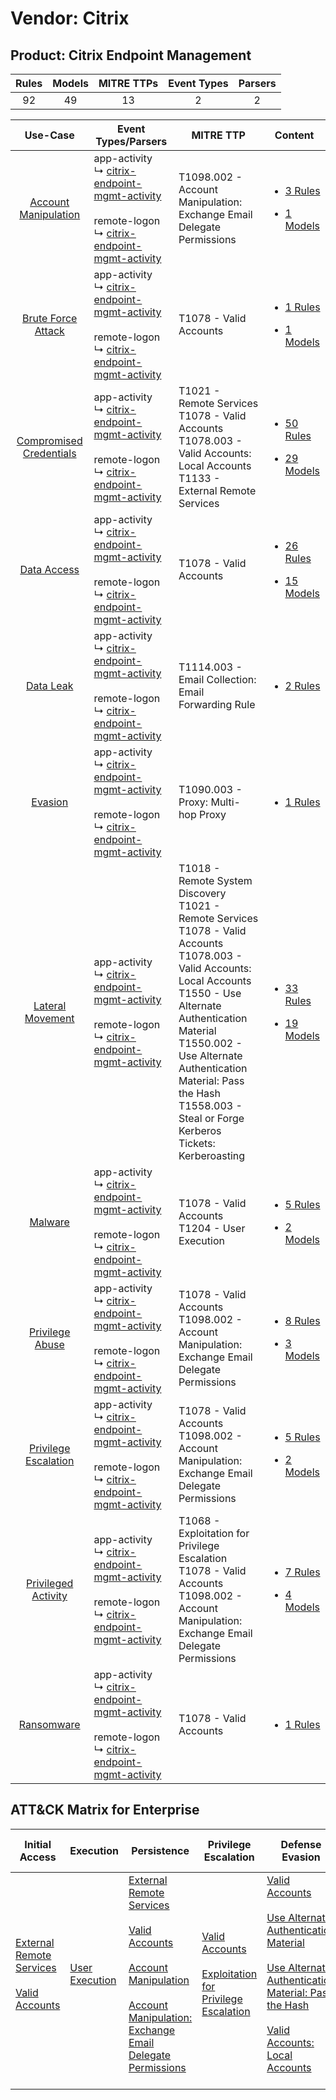 Vendor: Citrix
==============
Product: Citrix Endpoint Management
-----------------------------------
| Rules | Models | MITRE TTPs | Event Types | Parsers |
|:-----:|:------:|:----------:|:-----------:|:-------:|
|  92   |   49   |     13     |      2      |    2    |

|                                  Use-Case                                  | Event Types/Parsers                                                                                                                                                                                                                | MITRE TTP                                                                                                                                                                                                                                                                                                                 | Content                                                                                                                                |
|:--------------------------------------------------------------------------:| ---------------------------------------------------------------------------------------------------------------------------------------------------------------------------------------------------------------------------------- | ------------------------------------------------------------------------------------------------------------------------------------------------------------------------------------------------------------------------------------------------------------------------------------------------------------------------- | -------------------------------------------------------------------------------------------------------------------------------------- |
|    [Account Manipulation](../../../UseCases/uc_account_manipulation.md)    |  app-activity<br> ↳ [citrix-endpoint-mgmt-activity](Parsers/parserContent_citrix-endpoint-mgmt-activity.md)<br><br> remote-logon<br> ↳ [citrix-endpoint-mgmt-activity](Parsers/parserContent_citrix-endpoint-mgmt-activity.md)<br> | T1098.002 - Account Manipulation: Exchange Email Delegate Permissions<br>                                                                                                                                                                                                                                                 | [<ul><li>3 Rules</li></ul><ul><li>1 Models</li></ul>](Rules_Models/r_m_citrix_citrix_endpoint_management_Account_Manipulation.md)      |
|      [Brute Force Attack](../../../UseCases/uc_brute_force_attack.md)      |  app-activity<br> ↳ [citrix-endpoint-mgmt-activity](Parsers/parserContent_citrix-endpoint-mgmt-activity.md)<br><br> remote-logon<br> ↳ [citrix-endpoint-mgmt-activity](Parsers/parserContent_citrix-endpoint-mgmt-activity.md)<br> | T1078 - Valid Accounts<br>                                                                                                                                                                                                                                                                                                | [<ul><li>1 Rules</li></ul><ul><li>1 Models</li></ul>](Rules_Models/r_m_citrix_citrix_endpoint_management_Brute_Force_Attack.md)        |
| [Compromised Credentials](../../../UseCases/uc_compromised_credentials.md) |  app-activity<br> ↳ [citrix-endpoint-mgmt-activity](Parsers/parserContent_citrix-endpoint-mgmt-activity.md)<br><br> remote-logon<br> ↳ [citrix-endpoint-mgmt-activity](Parsers/parserContent_citrix-endpoint-mgmt-activity.md)<br> | T1021 - Remote Services<br>T1078 - Valid Accounts<br>T1078.003 - Valid Accounts: Local Accounts<br>T1133 - External Remote Services<br>                                                                                                                                                                                   | [<ul><li>50 Rules</li></ul><ul><li>29 Models</li></ul>](Rules_Models/r_m_citrix_citrix_endpoint_management_Compromised_Credentials.md) |
|             [Data Access](../../../UseCases/uc_data_access.md)             |  app-activity<br> ↳ [citrix-endpoint-mgmt-activity](Parsers/parserContent_citrix-endpoint-mgmt-activity.md)<br><br> remote-logon<br> ↳ [citrix-endpoint-mgmt-activity](Parsers/parserContent_citrix-endpoint-mgmt-activity.md)<br> | T1078 - Valid Accounts<br>                                                                                                                                                                                                                                                                                                | [<ul><li>26 Rules</li></ul><ul><li>15 Models</li></ul>](Rules_Models/r_m_citrix_citrix_endpoint_management_Data_Access.md)             |
|               [Data Leak](../../../UseCases/uc_data_leak.md)               |  app-activity<br> ↳ [citrix-endpoint-mgmt-activity](Parsers/parserContent_citrix-endpoint-mgmt-activity.md)<br><br> remote-logon<br> ↳ [citrix-endpoint-mgmt-activity](Parsers/parserContent_citrix-endpoint-mgmt-activity.md)<br> | T1114.003 - Email Collection: Email Forwarding Rule<br>                                                                                                                                                                                                                                                                   | [<ul><li>2 Rules</li></ul>](Rules_Models/r_m_citrix_citrix_endpoint_management_Data_Leak.md)                                           |
|                 [Evasion](../../../UseCases/uc_evasion.md)                 |  app-activity<br> ↳ [citrix-endpoint-mgmt-activity](Parsers/parserContent_citrix-endpoint-mgmt-activity.md)<br><br> remote-logon<br> ↳ [citrix-endpoint-mgmt-activity](Parsers/parserContent_citrix-endpoint-mgmt-activity.md)<br> | T1090.003 - Proxy: Multi-hop Proxy<br>                                                                                                                                                                                                                                                                                    | [<ul><li>1 Rules</li></ul>](Rules_Models/r_m_citrix_citrix_endpoint_management_Evasion.md)                                             |
|        [Lateral Movement](../../../UseCases/uc_lateral_movement.md)        |  app-activity<br> ↳ [citrix-endpoint-mgmt-activity](Parsers/parserContent_citrix-endpoint-mgmt-activity.md)<br><br> remote-logon<br> ↳ [citrix-endpoint-mgmt-activity](Parsers/parserContent_citrix-endpoint-mgmt-activity.md)<br> | T1018 - Remote System Discovery<br>T1021 - Remote Services<br>T1078 - Valid Accounts<br>T1078.003 - Valid Accounts: Local Accounts<br>T1550 - Use Alternate Authentication Material<br>T1550.002 - Use Alternate Authentication Material: Pass the Hash<br>T1558.003 - Steal or Forge Kerberos Tickets: Kerberoasting<br> | [<ul><li>33 Rules</li></ul><ul><li>19 Models</li></ul>](Rules_Models/r_m_citrix_citrix_endpoint_management_Lateral_Movement.md)        |
|                 [Malware](../../../UseCases/uc_malware.md)                 |  app-activity<br> ↳ [citrix-endpoint-mgmt-activity](Parsers/parserContent_citrix-endpoint-mgmt-activity.md)<br><br> remote-logon<br> ↳ [citrix-endpoint-mgmt-activity](Parsers/parserContent_citrix-endpoint-mgmt-activity.md)<br> | T1078 - Valid Accounts<br>T1204 - User Execution<br>                                                                                                                                                                                                                                                                      | [<ul><li>5 Rules</li></ul><ul><li>2 Models</li></ul>](Rules_Models/r_m_citrix_citrix_endpoint_management_Malware.md)                   |
|         [Privilege Abuse](../../../UseCases/uc_privilege_abuse.md)         |  app-activity<br> ↳ [citrix-endpoint-mgmt-activity](Parsers/parserContent_citrix-endpoint-mgmt-activity.md)<br><br> remote-logon<br> ↳ [citrix-endpoint-mgmt-activity](Parsers/parserContent_citrix-endpoint-mgmt-activity.md)<br> | T1078 - Valid Accounts<br>T1098.002 - Account Manipulation: Exchange Email Delegate Permissions<br>                                                                                                                                                                                                                       | [<ul><li>8 Rules</li></ul><ul><li>3 Models</li></ul>](Rules_Models/r_m_citrix_citrix_endpoint_management_Privilege_Abuse.md)           |
|    [Privilege Escalation](../../../UseCases/uc_privilege_escalation.md)    |  app-activity<br> ↳ [citrix-endpoint-mgmt-activity](Parsers/parserContent_citrix-endpoint-mgmt-activity.md)<br><br> remote-logon<br> ↳ [citrix-endpoint-mgmt-activity](Parsers/parserContent_citrix-endpoint-mgmt-activity.md)<br> | T1078 - Valid Accounts<br>T1098.002 - Account Manipulation: Exchange Email Delegate Permissions<br>                                                                                                                                                                                                                       | [<ul><li>5 Rules</li></ul><ul><li>2 Models</li></ul>](Rules_Models/r_m_citrix_citrix_endpoint_management_Privilege_Escalation.md)      |
|     [Privileged Activity](../../../UseCases/uc_privileged_activity.md)     |  app-activity<br> ↳ [citrix-endpoint-mgmt-activity](Parsers/parserContent_citrix-endpoint-mgmt-activity.md)<br><br> remote-logon<br> ↳ [citrix-endpoint-mgmt-activity](Parsers/parserContent_citrix-endpoint-mgmt-activity.md)<br> | T1068 - Exploitation for Privilege Escalation<br>T1078 - Valid Accounts<br>T1098.002 - Account Manipulation: Exchange Email Delegate Permissions<br>                                                                                                                                                                      | [<ul><li>7 Rules</li></ul><ul><li>4 Models</li></ul>](Rules_Models/r_m_citrix_citrix_endpoint_management_Privileged_Activity.md)       |
|              [Ransomware](../../../UseCases/uc_ransomware.md)              |  app-activity<br> ↳ [citrix-endpoint-mgmt-activity](Parsers/parserContent_citrix-endpoint-mgmt-activity.md)<br><br> remote-logon<br> ↳ [citrix-endpoint-mgmt-activity](Parsers/parserContent_citrix-endpoint-mgmt-activity.md)<br> | T1078 - Valid Accounts<br>                                                                                                                                                                                                                                                                                                | [<ul><li>1 Rules</li></ul>](Rules_Models/r_m_citrix_citrix_endpoint_management_Ransomware.md)                                          |

ATT&CK Matrix for Enterprise
----------------------------
| Initial Access                                                                                                                                   | Execution                                                           | Persistence                                                                                                                                                                                                                                                                                                                                 | Privilege Escalation                                                                                                                                          | Defense Evasion                                                                                                                                                                                                                                                                                                                                                   | Credential Access                                                                                                                                                                           | Discovery                                                                    | Lateral Movement                                                                                                                                               | Collection                                                                                                                                                            | Command and Control                                                                                                                       | Exfiltration | Impact |
| ------------------------------------------------------------------------------------------------------------------------------------------------ | ------------------------------------------------------------------- | ------------------------------------------------------------------------------------------------------------------------------------------------------------------------------------------------------------------------------------------------------------------------------------------------------------------------------------------- | ------------------------------------------------------------------------------------------------------------------------------------------------------------- | ----------------------------------------------------------------------------------------------------------------------------------------------------------------------------------------------------------------------------------------------------------------------------------------------------------------------------------------------------------------- | ------------------------------------------------------------------------------------------------------------------------------------------------------------------------------------------- | ---------------------------------------------------------------------------- | -------------------------------------------------------------------------------------------------------------------------------------------------------------- | --------------------------------------------------------------------------------------------------------------------------------------------------------------------- | ----------------------------------------------------------------------------------------------------------------------------------------- | ------------ | ------ |
| [External Remote Services](https://attack.mitre.org/techniques/T1133)<br><br>[Valid Accounts](https://attack.mitre.org/techniques/T1078)<br><br> | [User Execution](https://attack.mitre.org/techniques/T1204)<br><br> | [External Remote Services](https://attack.mitre.org/techniques/T1133)<br><br>[Valid Accounts](https://attack.mitre.org/techniques/T1078)<br><br>[Account Manipulation](https://attack.mitre.org/techniques/T1098)<br><br>[Account Manipulation: Exchange Email Delegate Permissions](https://attack.mitre.org/techniques/T1098/002)<br><br> | [Valid Accounts](https://attack.mitre.org/techniques/T1078)<br><br>[Exploitation for Privilege Escalation](https://attack.mitre.org/techniques/T1068)<br><br> | [Valid Accounts](https://attack.mitre.org/techniques/T1078)<br><br>[Use Alternate Authentication Material](https://attack.mitre.org/techniques/T1550)<br><br>[Use Alternate Authentication Material: Pass the Hash](https://attack.mitre.org/techniques/T1550/002)<br><br>[Valid Accounts: Local Accounts](https://attack.mitre.org/techniques/T1078/003)<br><br> | [Steal or Forge Kerberos Tickets](https://attack.mitre.org/techniques/T1558)<br><br>[Steal or Forge Kerberos Tickets: Kerberoasting](https://attack.mitre.org/techniques/T1558/003)<br><br> | [Remote System Discovery](https://attack.mitre.org/techniques/T1018)<br><br> | [Remote Services](https://attack.mitre.org/techniques/T1021)<br><br>[Use Alternate Authentication Material](https://attack.mitre.org/techniques/T1550)<br><br> | [Email Collection](https://attack.mitre.org/techniques/T1114)<br><br>[Email Collection: Email Forwarding Rule](https://attack.mitre.org/techniques/T1114/003)<br><br> | [Proxy: Multi-hop Proxy](https://attack.mitre.org/techniques/T1090/003)<br><br>[Proxy](https://attack.mitre.org/techniques/T1090)<br><br> |              |        |